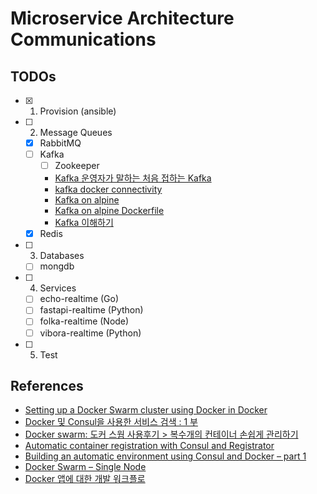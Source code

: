 # Microservice Architecture Communications

## TODOs
* [x] 1. Provision (ansible)
* [ ] 2. Message Queues
  * [X] RabbitMQ
  * [ ] Kafka
    * [ ] Zookeeper
    * [Kafka 운영자가 말하는 처음 접하는 Kafka](https://www.popit.kr/kafka-%EC%9A%B4%EC%98%81%EC%9E%90%EA%B0%80-%EB%A7%90%ED%95%98%EB%8A%94-%EC%B2%98%EC%9D%8C-%EC%A0%91%ED%95%98%EB%8A%94-kafka/)
    * [kafka docker connectivity](https://github.com/wurstmeister/kafka-docker/wiki/Connectivity)
    * [Kafka on alpine](https://github.com/blacktop/docker-kafka-alpine)
    * [Kafka on alpine Dockerfile](https://hub.docker.com/r/blacktop/kafka/dockerfile)
    * [Kafka 이해하기](https://medium.com/@umanking/%EC%B9%B4%ED%94%84%EC%B9%B4%EC%97%90-%EB%8C%80%ED%95%B4%EC%84%9C-%EC%9D%B4%EC%95%BC%EA%B8%B0-%ED%95%98%EA%B8%B0%EC%A0%84%EC%97%90-%EB%A8%BC%EC%A0%80-data%EC%97%90-%EB%8C%80%ED%95%B4%EC%84%9C-%EC%9D%B4%EC%95%BC%EA%B8%B0%ED%95%B4%EB%B3%B4%EC%9E%90-d2e3ca2f3c2)
  * [X] Redis
* [ ] 3. Databases
  * [ ] mongdb
* [ ] 4. Services
  * [ ] echo-realtime (Go)
  * [ ] fastapi-realtime (Python)
  * [ ] folka-realtime (Node)
  * [ ] vibora-realtime (Python)
* [ ] 5. Test

## References
* [Setting up a Docker Swarm cluster using Docker in Docker](https://callistaenterprise.se/blogg/teknik/2017/12/18/docker-in-swarm-mode-on-docker-in-docker/)
* [Docker 및 Consul을 사용한 서비스 검색 : 1 부](http://www.smartjava.org/content/service-discovery-docker-and-consul-part-1/)
* [Docker swarm: 도커 스웜 사용후기 > 복수개의 컨테이너 손쉽게 관리하기](https://hidekuma.github.io/docker/swarm/docker-swarm/)
* [Automatic container registration with Consul and Registrator](https://jlordiales.me/posts/2015/02/automatic-container-registration-with-consul-and-registrator/)
* [Building an automatic environment using Consul and Docker – part 1](https://www.spirulasystems.com/blog/2015/06/25/building-an-automatic-environment-using-consul-and-docker-part-1/)
* [Docker Swarm – Single Node](https://www.spirulasystems.com/blog/2015/07/02/automatic-environment-using-consul-and-docker-swarm-part-2/)
* [Docker 앱에 대한 개발 워크플로](https://docs.microsoft.com/ko-kr/dotnet/architecture/microservices/docker-application-development-process/docker-app-development-workflow)